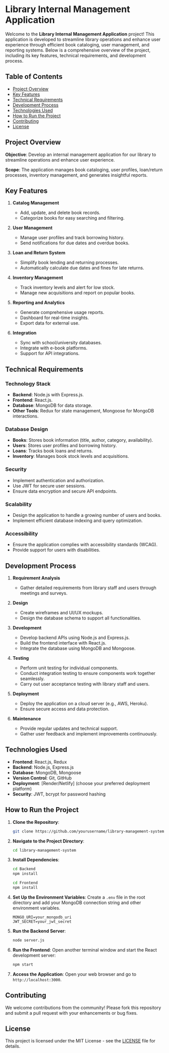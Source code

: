 # Library Internal Management Application

Welcome to the **Library Internal Management Application** project! This application is developed to streamline library operations and enhance user experience through efficient book cataloging, user management, and reporting systems. Below is a comprehensive overview of the project, including its key features, technical requirements, and development process.

## Table of Contents

- [Project Overview](#project-overview)
- [Key Features](#key-features)
- [Technical Requirements](#technical-requirements)
- [Development Process](#development-process)
- [Technologies Used](#technologies-used)
- [How to Run the Project](#how-to-run-the-project)
- [Contributing](#contributing)
- [License](#license)

## Project Overview

**Objective**: Develop an internal management application for our library to streamline operations and enhance user experience.

**Scope**: The application manages book cataloging, user profiles, loan/return processes, inventory management, and generates insightful reports.

## Key Features

1. **Catalog Management**
   - Add, update, and delete book records.
   - Categorize books for easy searching and filtering.

2. **User Management**
   - Manage user profiles and track borrowing history.
   - Send notifications for due dates and overdue books.

3. **Loan and Return System**
   - Simplify book lending and returning processes.
   - Automatically calculate due dates and fines for late returns.

4. **Inventory Management**
   - Track inventory levels and alert for low stock.
   - Manage new acquisitions and report on popular books.

5. **Reporting and Analytics**
   - Generate comprehensive usage reports.
   - Dashboard for real-time insights.
   - Export data for external use.

6. **Integration**
   - Sync with school/university databases.
   - Integrate with e-book platforms.
   - Support for API integrations.

## Technical Requirements

### Technology Stack

- **Backend**: Node.js with Express.js.
- **Frontend**: React.js.
- **Database**: MongoDB for data storage.
- **Other Tools**: Redux for state management, Mongoose for MongoDB interactions.

### Database Design

- **Books**: Stores book information (title, author, category, availability).
- **Users**: Stores user profiles and borrowing history.
- **Loans**: Tracks book loans and returns.
- **Inventory**: Manages book stock levels and acquisitions.

### Security

- Implement authentication and authorization.
- Use JWT for secure user sessions.
- Ensure data encryption and secure API endpoints.

### Scalability

- Design the application to handle a growing number of users and books.
- Implement efficient database indexing and query optimization.

### Accessibility

- Ensure the application complies with accessibility standards (WCAG).
- Provide support for users with disabilities.

## Development Process

1. **Requirement Analysis**
   - Gather detailed requirements from library staff and users through meetings and surveys.

2. **Design**
   - Create wireframes and UI/UX mockups.
   - Design the database schema to support all functionalities.

3. **Development**
   - Develop backend APIs using Node.js and Express.js.
   - Build the frontend interface with React.js.
   - Integrate the database using MongoDB and Mongoose.

4. **Testing**
   - Perform unit testing for individual components.
   - Conduct integration testing to ensure components work together seamlessly.
   - Carry out user acceptance testing with library staff and users.

5. **Deployment**
   - Deploy the application on a cloud server (e.g., AWS, Heroku).
   - Ensure secure access and data protection.

6. **Maintenance**
   - Provide regular updates and technical support.
   - Gather user feedback and implement improvements continuously.

## Technologies Used

- **Frontend**: React.js, Redux
- **Backend**: Node.js, Express.js
- **Database**: MongoDB, Mongoose
- **Version Control**: Git, GitHub
- **Deployment**: [Render/Netlify] (choose your preferred deployment platform)
- **Security**: JWT, bcrypt for password hashing

## How to Run the Project

1. **Clone the Repository**:
   ```bash
   git clone https://github.com/yourusername/library-management-system.git
   ```

2. **Navigate to the Project Directory**:
   ```bash
   cd library-management-system
   ```

3. **Install Dependencies**:
   ```bash
   cd Backend
   npm install

   cd Frontend
   npm install
   ```

4. **Set Up the Environment Variables**:
   Create a `.env` file in the root directory and add your MongoDB connection string and other environment variables.
   ```
   MONGO_URI=your_mongodb_uri
   JWT_SECRET=your_jwt_secret
   ```

5. **Run the Backend Server**:
   ```bash
   node server.js
   ```

6. **Run the Frontend**:
   Open another terminal window and start the React development server:
   ```bash
   npm start
   ```

7. **Access the Application**:
   Open your web browser and go to `http://localhost:3000`.

## Contributing

We welcome contributions from the community! Please fork this repository and submit a pull request with your enhancements or bug fixes.

## License

This project is licensed under the MIT License - see the [LICENSE](LICENSE) file for details.
